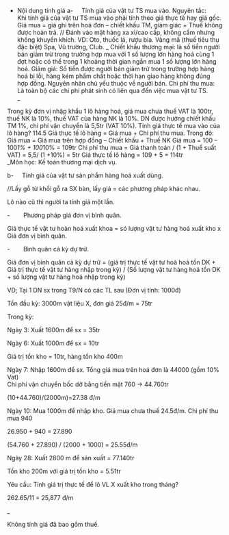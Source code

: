 - Nội dung tính giá
a-     Tính giá của vật tư TS mua vào.
Nguyên tắc:  
Khi tính giá của vật tư TS mua vào phải tính theo giá thực tế hay giá gốc.
Giá mua = giá ghi trên hoá đơn – chiết khấu TM, giảm giác + Thuế không được hoàn trả.
// Đánh vào mặt hàng xa xỉ/cao cấp, không cấm nhưng không khuyến khích. VD: Oto, thuốc lá, rượu bia. Vàng mã (thuế tiêu thụ đặc biệt)
Spa, Vũ trường, Club.
_
Chiết khấu thương mại: là số tiền người bán giảm trừ trong trường hợp mua với 1 số lượng lớn hàng hoá cùng 1 đợt hoặc có thể trong 1 khoảng thời gian ngắn mua 1 số lượng lớn hàng hoá.
Giảm giá: Số tiền được người bán giảm trừ trong trường hợp hàng hoá bị lỗi, hàng kém phẩm chất hoặc thời hạn giao hàng không đúng hợp đồng. Nguyên nhân chủ yếu thuộc về người bán.
Chi phí thu mua: Là toàn bộ các chi phí phát sinh có liên qua đến việc mua vật tư TS.  
_

Trong kỳ đơn vị nhập khẩu 1 lô hàng hoá, giá mua chưa thuế VAT là 100tr, thuế NK là 10%, thuế VAT của hàng NK là 10%. DN được hưởng chiết khấu TM 1%, chi phí vận chuyển là 5,5tr (VAT 10%). Tính giá thực tế mua vào của lô hàng?
114.5
Giá thực tế lô hàng = Giá mua + Chi phí thu mua.
Trong đó: Giá mua = Giá mua trên hợp đồng – Chiết khấu + Thuế NK
Giá mua = 100 – 100*1% + 100*10% = 109tr
Chi phí thu mua = Giá thanh toán / (1 + Thuế suất VAT) = 5,5/ (1 +10%) = 5tr
Giá thực tế lô hàng = 109 + 5 = 114tr  
_Môn học: Kế toán thương mại dịch vụ.

b-     Tính giá của vật tư sản phẩm hàng hoá xuất dùng.

//Lấy gỗ từ khối gỗ ra SX bàn, lấy giá = các phương pháp khác nhau.

Lô nào cũ thì người ta tính giá một lần.

-        Phương pháp giá đơn vị bình quân.

Giá thực tế vật tư hoàn hoá xuất khoa = só lượng vật tư hàng hoá xuất kho x Giá đơn vị bình quân.

-        Bình quân cả kỳ dự trữ.

Giá đơn vị bình quân cả kỳ dự trữ = (giá trị thực tế vật tư hoà hoá tồn DK + Giá trị thực tế vật tư hàng nhập trong kỳ) / (Số lượng vật tư hàng hoá tồn DK + số lượng vật tư hàng hoá nhập trong kỳ)

VD; Tại 1 DN sx trong T9/N có các TL sau (Đơn vị tính: 1000đ)

Tồn đầu kỳ: 3000m vật liệu X, đơn giá 25đ/m = 75tr

Trong kỳ:

Ngày 3: Xuất 1600m để sx = 35tr

Ngày 6: Xuất 1000m để sx = 10tr

Giá trị tồn kho = 10tr, hàng tồn kho 400m

Ngày 7: Nhập 1600m để sx. Tổng giá mua trên hoá đơn là 44000 (gồm 10% Vat)  
Chi phí vận chuyển bốc dỡ bằng tiền mặt 760 -> 44.760tr

(10+44.760)/(2000m)=27.38 đ/m

Ngày 10: Mua 1000m để nhập kho. Giá mua chưa thuế 24.5đ/m. Chi phí thu mua 940

26.950 + 940 = 27.890

(54.760 + 27.890) / (2000 + 1000) = 25.55đ/m

Ngày 28: Xuất 2800 m để sản xuất = 77.140tr

Tồn kho 200m với giá trị tồn kho = 5.51tr

Yêu cầu: Tính giá trị thực tế để lô VL X xuất kho trong tháng?

262.65/11 = 25,877 đ/m

_

Không tính giá đã bao gồm thuế.